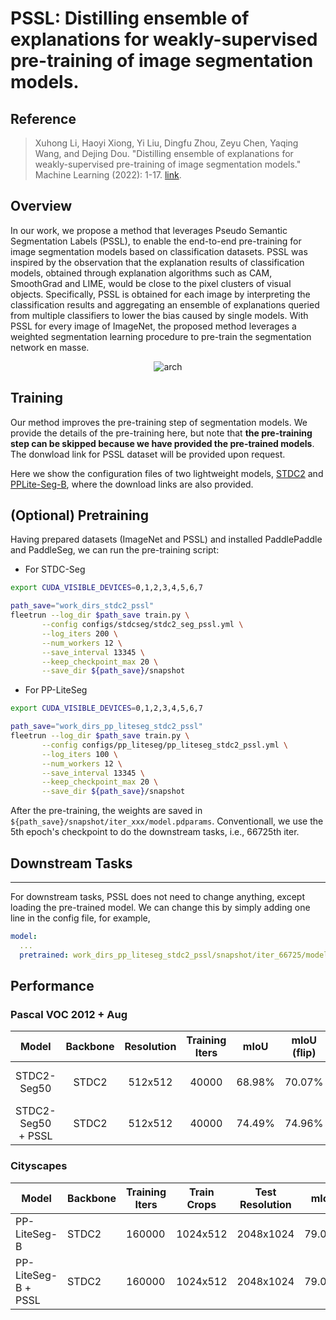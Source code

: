 # PSSL: Distilling ensemble of explanations for weakly-supervised pre-training of image segmentation models.

## Reference

> Xuhong Li, Haoyi Xiong, Yi Liu, Dingfu Zhou, Zeyu Chen, Yaqing Wang, and Dejing Dou. "Distilling ensemble of explanations for weakly-supervised pre-training of image segmentation models." Machine Learning (2022): 1-17. [link](https://arxiv.org/abs/2207.03335).

## Overview

In our work, we propose a method that leverages Pseudo Semantic Segmentation Labels (PSSL), to enable the end-to-end pre-training for image segmentation models based on classification datasets. PSSL was inspired by the observation that the explanation results of classification models, obtained through explanation algorithms such as CAM, SmoothGrad and LIME, would be close to the pixel clusters of visual objects. Specifically, PSSL is obtained for each image by interpreting the classification results and aggregating an ensemble of explanations queried from multiple classifiers to lower the bias caused by single models. With PSSL for every image of ImageNet, the proposed method leverages a weighted segmentation learning procedure to pre-train the segmentation network en masse.

<div align="center">
<img src="https://user-images.githubusercontent.com/13829174/177077386-0dc77e5b-2832-45ae-bfdb-37c0a5e75c19.jpg" alt="arch"  />
</div>


## Training

Our method improves the pre-training step of segmentation models. We provide the details of the pre-training here, but note that **the pre-training step can be skipped because we have provided the pre-trained models**. The donwload link for PSSL dataset will be provided upon request.

Here we show the configuration files of two lightweight models, [STDC2](https://paddleseg.bj.bcebos.com/dygraph/pssl/stdc2_pssl_pretrained/model.pdparams) and [PPLite-Seg-B](https://paddleseg.bj.bcebos.com/dygraph/pssl/pp_liteseg_stdc2_pssl_pretrained/model.pdparams), where the download links are also provided.

**(Optional) Pretraining**
---

Having prepared datasets (ImageNet and PSSL) and installed PaddlePaddle and PaddleSeg, we can run the pre-training script:

* For STDC-Seg

```bash
export CUDA_VISIBLE_DEVICES=0,1,2,3,4,5,6,7

path_save="work_dirs_stdc2_pssl"
fleetrun --log_dir $path_save train.py \
       --config configs/stdcseg/stdc2_seg_pssl.yml \
       --log_iters 200 \
       --num_workers 12 \
       --save_interval 13345 \
       --keep_checkpoint_max 20 \
       --save_dir ${path_save}/snapshot
```

* For PP-LiteSeg

```bash
export CUDA_VISIBLE_DEVICES=0,1,2,3,4,5,6,7

path_save="work_dirs_pp_liteseg_stdc2_pssl"
fleetrun --log_dir $path_save train.py \
       --config configs/pp_liteseg/pp_liteseg_stdc2_pssl.yml \
       --log_iters 100 \
       --num_workers 12 \
       --save_interval 13345 \
       --keep_checkpoint_max 20 \
       --save_dir ${path_save}/snapshot
```

After the pre-training, the weights are saved in `${path_save}/snapshot/iter_xxx/model.pdparams`. Conventionall, we use the 5th epoch's checkpoint to do the downstream tasks, i.e., 66725th iter.

## Downstream Tasks
---

For downstream tasks, PSSL does not need to change anything, except loading the pre-trained model. We can change this by simply adding one line in the config file, for example,

```yml
model:
  ...
  pretrained: work_dirs_pp_liteseg_stdc2_pssl/snapshot/iter_66725/model.pdparams
```


## Performance


### Pascal VOC 2012 + Aug

| Model | Backbone | Resolution | Training Iters | mIoU | mIoU (flip) | mIoU (ms+flip) | Links |
|:-:|:-:|:-:|:-:|:-:|:-:|:-:|:-:|
|STDC2-Seg50|STDC2|512x512|40000|68.98%|70.07%|69.99%|[model](https://bj.bcebos.com/paddleseg/dygraph/pascal_voc12/stdc2_seg_voc12aug_512x512_40k/model.pdparams) \| [log](https://bj.bcebos.com/paddleseg/dygraph/pascal_voc12/stdc2_seg_voc12aug_512x512_40k/train.log) \| [vdl](https://paddlepaddle.org.cn/paddle/visualdl/service/app?id=46d5d3cead36ee9d16df1d06b121b3bc) |
|STDC2-Seg50 + PSSL|STDC2|512x512|40000|74.49%|74.96%|75.79%|[model](https://paddleseg.bj.bcebos.com/dygraph/pssl/stdc2_voca_pssl/model.pdparams) \| [log](https://paddleseg.bj.bcebos.com/dygraph/pssl/stdc2_voca_pssl/train.log) |

### Cityscapes

| Model | Backbone | Training Iters | Train Crops | Test Resolution | mIoU | mIoU (flip) | mIoU (ms+flip) | Links |
|-|-|-|-|-|-|-|-|-|
|PP-LiteSeg-B|STDC2|160000|1024x512|2048x1024|79.04%|79.52%|79.85%|[config](./pp_liteseg_stdc2_cityscapes_1024x512_scale1.0_160k.yml)\|[model](https://paddleseg.bj.bcebos.com/dygraph/cityscapes/pp_liteseg_stdc2_cityscapes_1024x512_scale1.0_160k/model.pdparams)\|[log](https://paddleseg.bj.bcebos.com/dygraph/cityscapes/pp_liteseg_stdc2_cityscapes_1024x512_scale1.0_160k/train.log)\|[vdl](https://www.paddlepaddle.org.cn/paddle/visualdl/service/app/scalar?id=12fa0144ca6a1541186afd2c53d31bcb)|
|PP-LiteSeg-B + PSSL|STDC2|160000|1024x512|2048x1024|79.06%|79.61%|79.97%|[config](./pp_liteseg_stdc2_cityscapes_1024x512_scale1.0_160k_pssl.yml)\|[model](https://paddleseg.bj.bcebos.com/dygraph/pssl/pplite_stdc2_cityscapes_pssl/model.pdparams)\|[log](https://paddleseg.bj.bcebos.com/dygraph/pssl/pplite_stdc2_cityscapes_pssl/train.log) |
